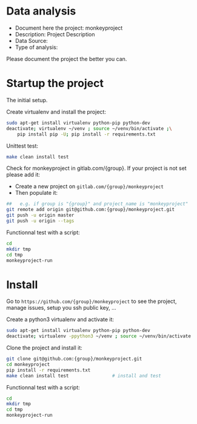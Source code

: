 # Data analysis
- Document here the project: monkeyproject
- Description: Project Description
- Data Source:
- Type of analysis:

Please document the project the better you can.

# Startup the project

The initial setup.

Create virtualenv and install the project:
```bash
sudo apt-get install virtualenv python-pip python-dev
deactivate; virtualenv ~/venv ; source ~/venv/bin/activate ;\
    pip install pip -U; pip install -r requirements.txt
```

Unittest test:
```bash
make clean install test
```

Check for monkeyproject in gitlab.com/{group}.
If your project is not set please add it:

- Create a new project on `gitlab.com/{group}/monkeyproject`
- Then populate it:

```bash
##   e.g. if group is "{group}" and project_name is "monkeyproject"
git remote add origin git@github.com:{group}/monkeyproject.git
git push -u origin master
git push -u origin --tags
```

Functionnal test with a script:

```bash
cd
mkdir tmp
cd tmp
monkeyproject-run
```

# Install

Go to `https://github.com/{group}/monkeyproject` to see the project, manage issues,
setup you ssh public key, ...

Create a python3 virtualenv and activate it:

```bash
sudo apt-get install virtualenv python-pip python-dev
deactivate; virtualenv -ppython3 ~/venv ; source ~/venv/bin/activate
```

Clone the project and install it:

```bash
git clone git@github.com:{group}/monkeyproject.git
cd monkeyproject
pip install -r requirements.txt
make clean install test                # install and test
```
Functionnal test with a script:

```bash
cd
mkdir tmp
cd tmp
monkeyproject-run
```
